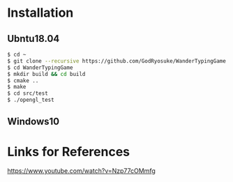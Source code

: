 # Installation
## Ubntu18.04
```bash
$ cd ~
$ git clone --recursive https://github.com/GodRyosuke/WanderTypingGame.git
$ cd WanderTypingGame
$ mkdir build && cd build
$ cmake ..
$ make
$ cd src/test
$ ./opengl_test
```

## Windows10

# Links for References

https://www.youtube.com/watch?v=Nzp77cOMmfg
